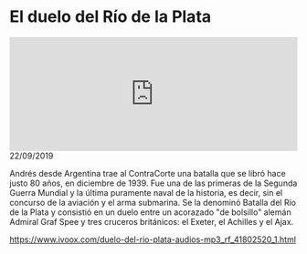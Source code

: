 # El duelo del Río de la Plata
<iframe id='audio_88903085' frameborder='0' allowfullscreen='' scrolling='no' height='200' style='width:100%;' src='https://www.ivoox.com/player_ej_41802520_6_1.html' loading='lazy'></iframe>22/09/2019

Andrés desde Argentina trae al ContraCorte una batalla que se libró hace justo 80 años, en diciembre de 1939. Fue una de las primeras de la Segunda Guerra Mundial y la última puramente naval de la historia, es decir, sin el concurso de la aviación y el arma submarina. Se la denominó Batalla del Río de la Plata y consistió en un duelo entre un acorazado "de bolsillo" alemán Admiral Graf Spee y tres cruceros británicos: el Exeter, el Achilles y el Ajax. 

 

https://www.ivoox.com/duelo-del-rio-plata-audios-mp3_rf_41802520_1.html

